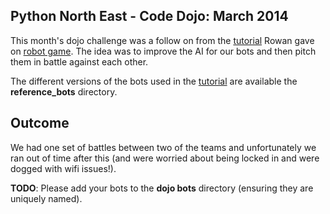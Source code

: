 Python North East - Code Dojo: March 2014
-----------------------------------------

This month's dojo challenge was a follow on from the [tutorial][tutorial]
Rowan gave on [robot game][robotgame]. The idea was to improve the AI for
our bots and then pitch them in battle against each other.

The different versions of the bots used in the [tutorial][tutorial]
are available the **reference_bots** directory.

Outcome
-------

We had one set of battles between two of the teams and unfortunately
we ran out of time after this (and were worried about being locked
in and were dogged with wifi issues!).

__TODO__: Please add your bots to the **dojo bots** directory
(ensuring they are uniquely named).


[robotgame]: http://robotgame.net/
[tutorial]: https://github.com/pythonnortheast/slides/tree/master/2014/mar
